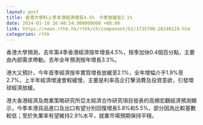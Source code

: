 ```yaml
---
layout: post
title: 香港大學料上季本港經濟增長4.5%　今季放緩至2.1%
date: 2024-01-10 16:48:54.000000000 +08:00
link: https://news.rthk.hk/rthk/ch/component/k2/1735700-20240110.htm
categories: rthk
---
```


香港大學預測，去年第4季香港經濟按年增長4.5%，按季加快0.4個百分點，主要由內部需求帶動。去年全年預測按年增長3.3%。

港大又預計，今年首季經濟按年實質增長放緩至2.1%，全年增幅介乎1.9%至2.7%，上半年經濟增速會較緩慢，主要是利率高企打擊消費及投資意欲，引發環球經濟放緩。

港大香港經濟及商業策略研究所亞太經濟合作研究項目發表的高頻宏觀經濟預測顯示，今季本港貨品進口及出口有望分別回復增長5.8%和5.5%，部分因為比較基數較低；至於失業率有望維持2.9%水平，就業市場預期保持平穩。

